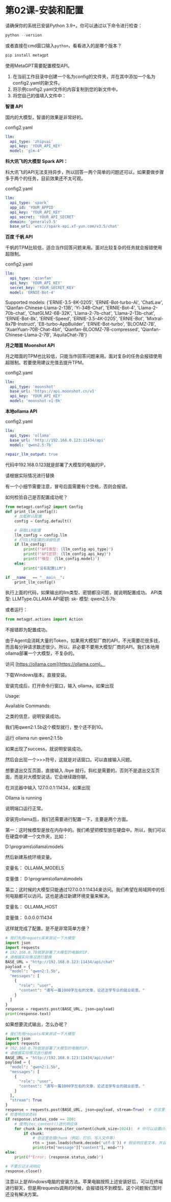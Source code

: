﻿

# **第02课-安装和配置**

请确保你的系统已安装Python 3.9+。你可以通过以下命令进行检查：

```powershell
python --version
```

或者直接在cmd窗口输入`python`，看看进入的是哪个版本？

```powershell
pip install metagpt
```

使用MetaGPT需要配置模型API。

1. 在当前工作目录中创建一个名为config的文件夹，并在其中添加一个名为config2.yaml的新文件。
2. 将示例config2.yaml文件的内容复制到您的新文件中。
3. 将您自己的值填入文件中：

**智谱 API**

国内的大模型，智谱的效果是非常好的。

config2.yaml

```yaml
llm:
  api_type: 'zhipuai'
  api_key: 'YOUR_API_KEY'
  model: 'glm-4'
```

**科大讯飞的大模型 Spark API：**

科大讯飞的API无法支持异步，所以回答一两个简单的问题还可以，如果要做步骤多于两个的任务，目前效果还不太可观。

config2.yaml

```yaml
llm:
  api_type: 'spark'
  app_id: 'YOUR_APPID'
  api_key: 'YOUR_API_KEY'
  api_secret: 'YOUR_API_SECRET'
  domain: 'generalv3.5'
  base_url: 'wss://spark-api.xf-yun.com/v3.5/chat'
```

**百度 千帆 API**

千帆的TPM比较低，适合当作回答问题来用。面对比较复杂的任务就会报错使用超限制。

config2.yaml

```yaml
llm:
  api_type: 'qianfan'
  api_key: 'YOUR_API_KEY'
  secret_key: 'YOUR_SECRET_KEY'
  model: 'ERNIE-Bot-4'
```

Supported models: {'ERNIE-3.5-8K-0205', 'ERNIE-Bot-turbo-AI', 'ChatLaw', 'Qianfan-Chinese-Llama-2-13B', 'Yi-34B-Chat', 'ERNIE-Bot-4', 'Llama-2-70b-chat', 'ChatGLM2-6B-32K', 'Llama-2-7b-chat', 'Llama-2-13b-chat', 'ERNIE-Bot-8k', 'ERNIE-Speed', 'ERNIE-3.5-4K-0205', 'ERNIE-Bot', 'Mixtral-8x7B-Instruct', 'EB-turbo-AppBuilder', 'ERNIE-Bot-turbo', 'BLOOMZ-7B', 'XuanYuan-70B-Chat-4bit', 'Qianfan-BLOOMZ-7B-compressed', 'Qianfan-Chinese-Llama-2-7B', 'AquilaChat-7B'}

**月之暗面 Moonshot API**

月之暗面的TPM也比较低，只能当作回答问题来用。面对复杂的任务会报错使用超限制。若要使用建议充值去提升TPM。

config2.yaml

```yaml
llm:
  api_type: 'moonshot'
  base_url: 'https://api.moonshot.cn/v1'
  api_key: 'YOUR_API_KEY'
  model: 'moonshot-v1-8k'
```

**本地ollama API**

config2.yaml


```yaml
llm:
  api_type: 'ollama'
  base_url: 'http://192.168.0.123:11434/api'
  model: 'qwen2.5:7b'
  
repair_llm_output: true
```

代码中192.168.0.123就是部署了大模型的电脑的IP，

请根据实际情况进行替换

有一个小细节需要注意，冒号后面需要有个空格，否则会报错。

如何检验自己是否配置成功呢？

```python
from metagpt.config2 import Config 
def print_llm_config():
    # 加载默认配置
    config = Config.default()

    # 获取LLM配置
    llm_config = config.llm
    # 打印LLM配置的详细信息
    if llm_config:
        print(f"API类型: {llm_config.api_type}")
        print(f"API密钥: {llm_config.api_key}")
        print(f"模型: {llm_config.model}")
    else:
        print("没有配置LLM")

if __name__ == "__main__":
    print_llm_config()
```

执行上面的代码，如果输出的llm类型、密钥都没问题，就说明配置成功。
API类型: LLMType.OLLAMA
API密钥: sk-
模型: qwen2.5:7b

或者运行：

```python
from metagpt.actions import Action
```

不报错即为配置成功。

由于Agent会消耗大量的Token，如果用大模型厂商的API，不光需要花很多钱，而且每分钟请求数还很少。所以，非必要不要用大模型厂商的API。我们本地用ollama部署一个大模型，不复杂的。

访问 [https://ollama.com](https://ollama.com)。

下载Windows版本。直接安装。

安装完成后，打开命令行窗口，输入 ollama，如果出现

Usage:

Available Commands:

之类的信息，说明安装成功。

我们用qwen2:1.5b这个模型就行，整个还不到1G。

运行 ollama run qwen2:1.5b

如果出现了success，就说明安装成功。

然后会出现一个>>>符号，这就是对话窗口。可以直接输入问题。

想要退出交互页面，直接输入 /bye 就行。斜杠是需要的。否则不是退出交互页面，而是对大模型说话，它会继续跟你聊。

在浏览器中输入 127.0.0.1:11434，如果出现

Ollama is running

说明端口运行正常。

安装完ollama后，我们还需要进行配置一下，主要是两个方面。

第一：这时候模型是放在内存中的。我们希望把模型放在硬盘中。所以，我们可以在硬盘中建一个文件夹，比如：

D:\programs\ollama\models

然后新建系统环境变量。 

变量名： OLLAMA\_MODELS  

变量值： D:\programs\ollama\models  

第二：这时候的大模型只能通过127.0.0.1:11434来访问。我们希望在局域网中的任何电脑都可以访问。这也是通过新建环境变量来解决。

变量名： OLLAMA\_HOST 

变量值： 0.0.0.0:11434 

这样就完成了配置。是不是非常简单方便？

```python
# 我们先用requets库来测试一下大模型
import json
import requests
# 192.168.0.70就是部署了大模型的电脑的IP，
# 请根据实际情况进行替换
BASE_URL = "http://192.168.0.123:11434/api/chat"
payload = {
  "model": "qwen2:1.5b",
  "messages": [
    {
      "role": "user",
      "content": "请写一篇1000字左右的文章，论述法学专业的就业前景。"
    }
  ]
}
response = requests.post(BASE_URL, json=payload)
print(response.text)
```

如果想要流式输出，怎么办呢？


```python
# 我们先用requets库来测试一下大模型
import json
import requests
# 192.168.0.70就是部署了大模型的电脑的IP，
# 请根据实际情况进行替换
BASE_URL = "http://192.168.0.123:11434/api/chat"
payload = {
  "model": "qwen2:1.5b",
  "messages": [
    {
      "role": "user",
      "content": "请写一篇1000字左右的文章，论述法学专业的就业前景。"
    }
  ],
  "stream": True
}
response = requests.post(BASE_URL, json=payload, stream=True)  # 在这里设置stream=True告诉requests不要立即下载响应内容  
# 检查响应状态码  
if response.status_code == 200:  
    # 使用iter_content()迭代响应体  
    for chunk in response.iter_content(chunk_size=1024):  # 你可以设置chunk_size为你想要的大小  
        if chunk:  
            # 在这里处理chunk（例如，打印、写入文件等）  
            rtn = json.loads(chunk.decode('utf-8')) # 假设响应是文本，并且使用UTF-8编码  
            print(rtn["message"]["content"], end="")
else:  
    print(f"Error: {response.status_code}")  

# 不要忘记关闭响应  
response.close()
```

注意以上是Windows电脑的安装方法。苹果电脑按照上述安装好后，可以在终端进行聊天，但是用requests调用的时候，会报错找不到模型。这个问题我们暂时还没有解决方案。


